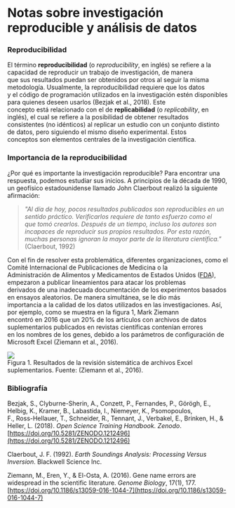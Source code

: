 # **Notas sobre investigación reproducible y análisis de datos**  
### **Reproducibilidad**  

El término **reproducibilidad** (o _reproducibility_, en inglés) se refiere a la capacidad de reproducir un trabajo de investigación, de manera  
que sus resultados puedan ser obtenidos por otros al seguir la misma metodología. Usualmente, la reproducibilidad requiere que los datos  
y el código de programación utilizados en la investigación estén disponibles para quienes deseen usarlos (Bezjak et al., 2018). Este  
concepto está relacionado con el de __replicabilidad__ (o _replicability_, en inglés), el cual se refiere a la posibilidad de obtener resultados  
consistentes (no idénticos) al replicar un estudio con un conjunto distinto de datos, pero siguiendo el mismo diseño experimental. Estos  
conceptos son elementos centrales de la investigación científica.  

### Importancia de la reproducibilidad  

¿Por qué es importante la investigación reproducible? Para encontrar una respuesta, podemos estudiar sus inicios. A principios de la década de 1990, un geofísico estadounidense llamado John Claerbout realizó la siguiente afirmación:  

> *"Al día de hoy, pocos resultados publicados son reproducibles en un sentido práctico. Verificarlos requiere de tanto esfuerzo como el  
> que tomó crearlos. Después de un tiempo, incluso los autores son incapaces de reproducir sus propios resultados. Por esta razón,  
> muchas personas ignoran la mayor parte de la literatura científica."* (Claerbout, 1992)

Con el fin de resolver esta problemática, diferentes organizaciones, como el Comité Internacional de Publicaciones de Medicina o la  
Administración de Alimentos y Medicamentos de Estados Unidos ([FDA](https://www.fda.gov/)), empezaron a publicar lineamientos para atacar los problemas  
derivados de una inadecuada documentación de los experimentos basados en ensayos aleatorios. De manera simultánea, se le dio más  
importancia a la calidad de los datos utilizados en las investigaciones. Así, por ejemplo, como se muestra en la figura 1, Mark Ziemann  
encontró en 2016 que un 20% de los artículos con archivos de datos suplementarios publicados en revistas científicas contenían errores  
en los nombres de los genes, debido a los parámetros de configuración de Microsoft Excel (Ziemann et al., 2016).  

![](https://gf0604-procesamientodatosgeograficos.github.io/2022-i/img/ZiemannEtAlFig1.png)  
Figura 1. Resultados de la revisión sistemática de archivos Excel suplementarios. Fuente: (Ziemann et al., 2016).  

### **Bibliografía**  

Bezjak, S., Clyburne-Sherin, A., Conzett, P., Fernandes, P., Görögh, E., Helbig, K., Kramer, B., Labastida, I., Niemeyer, K., Psomopoulos,  
F., Ross-Hellauer, T., Schneider, R., Tennant, J., Verbakel, E., Brinken, H., & Heller, L. (2018). _Open Science Training Handbook. Zenodo_.   
[https://doi.org/10.5281/ZENODO.1212496](https://doi.org/10.5281/ZENODO.1212496)

Claerbout, J. F. (1992). _Earth Soundings Analysis: Processing Versus Inversion_. Blackwell Science Inc.  

Ziemann, M., Eren, Y., & El-Osta, A. (2016). Gene name errors are widespread in the scientific literature. _Genome Biology_, 17(1), 177.  
[https://doi.org/10.1186/s13059-016-1044-7](https://doi.org/10.1186/s13059-016-1044-7)  
